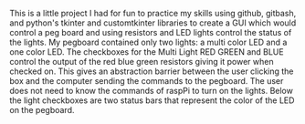 This is a little project I had for fun to practice my skills using github, gitbash, and python's tkinter and customtkinter libraries to create a GUI which would control a peg board and using resistors and LED lights control the status of the lights. 
My pegboard contained only two lights: a multi color LED and a one color LED. The checkboxes for the Multi Light RED GREEN and BLUE control the output of the red blue green resistors giving it power when checked on. This gives an abstraction barrier between the user clicking the box and the computer sending the commands to the pegboard. The user does not need to know the commands of raspPi to turn on the lights. Below the light checkboxes are two status bars that represent the color of the LED on the pegboard. 